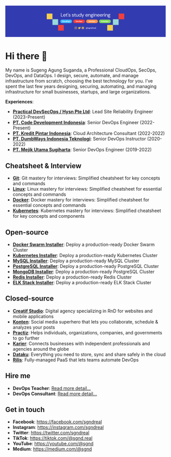![Picture](github.png)

# Hi there 👋

My name is Sugeng Agung Suganda, a Professional CloudOps, SecOps, DevOps, and DataOps. I design, secure, automate, and manage infrastructure from scratch, choosing the best technology for you. I’ve spent the last few years designing, securing, automating, and managing infrastructure for small businesses, startups, and large organizations.

**Experiences**:
- [**Practical DevSecOps / Hysn Pte Ltd**](https://practical-devsecops.com): Lead Site Reliability Engineer (2023-Present)
- [**PT. Code Development Indonesia**](https://code.id): Senior DevOps Engineer (2022-Present)
- [**PT. Kredit Pintar Indonesia**](https://kreditpintar.com): Cloud Architecture Consultant (2022-2022)
- [**PT. DumbWays Indonesia Teknologi**](https://dumbways.id): Senior DevOps Instructor (2020-2022)
- [**PT. Mejik Utama Sugiharta**](https://mejik.id): Senior DevOps Engineer (2019-2022)

## Cheatsheet & Interview

- [**Git**](https://github.com/sgnd/git-course): Git mastery for interviews: Simplified cheatsheet for key concepts and commands
- [**Linux**](https://github.com/sgnd/linux-course): Linux mastery for interviews: Simplified cheatsheet for essential concepts and commands
- [**Docker**](https://github.com/sgnd/docker-course): Docker mastery for interviews: Simplified cheatsheet for essential concepts and commands
- [**Kubernetes**](https://github.com/sgnd/docker-course): Kubernetes mastery for interviews: Simplified cheatsheet for key concepts and components

## Open-source

- [**Docker Swarm Installer**](https://github.com/sgnd/dockerswarm-installer): Deploy a production-ready Docker Swarm Cluster  
- [**Kubernetes Installer**](https://github.com/sgnd/kubernetes-installer): Deploy a production-ready Kubernetes Cluster  
- [**MySQL Installer**](https://github.com/sgnd/dockerswarm-installer): Deploy a production-ready MySQL Cluster  
- [**PostgreSQL Installer**](https://github.com/sgnd/kubernetes-installer): Deploy a production-ready PostgreSQL Cluster  
- [**MongoDB Installer**](https://github.com/sgnd/kubernetes-installer): Deploy a production-ready PostgreSQL Cluster  
- [**Redis Installer**](https://github.com/sgnd/dockerswarm-installer): Deploy a production-ready Redis Cluster  
- [**ELK Stack Installer**](https://github.com/sgnd/kubernetes-installer): Deploy a production-ready ELK Stack Cluster  

## Closed-source

- [**Creatif Studio**](https://creatif.studio): Digital agency specializing in RnD for websites and mobile applications
- [**Konten**](https://konten.app): Social media superhero that lets you collaborate, schedule & analyzes your posts 
- [**Practiz**](https://practiz.app): Helps individuals, organizations, companies, and governments to go further
- [**Karier**](https://karier.app): Connects businesses with independent professionals and agencies around the globe 
- [**Dataku**](https://dataku.app): Everything you need to store, sync and share safely in the cloud
- [**Rilis**](https://rilis.app): Fully-managed PaaS that lets teams automate DevOps 

## Hire me

- **DevOps Teacher**: [Read more detail...](TEACH.md)
- **DevOps Consultant**: [Read more detail...](CONSULTANT.md)

## Get in touch

- **Facebook**: <https://facebook.com/sgndreal>
- **Instagram**: <https://instagram.com/sgndreal>
- **Twitter**: <https://twitter.com/sgndreal>
- **TikTok**: <https://tiktok.com/@sgnd.real>
- **YouTube**: <https://youtube.com/@sgnd>
- **Medium**: <https://medium.com/@sgnd>
